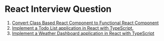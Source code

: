 # React Interview Question

1. [Convert Class Based React Component to Functional React Component](https://github.com/darshakmehta/react-interview-questions/tree/main/react-interview-questions/question1)
2. [Implement a Todo List application in React with TypeScript.](https://github.com/darshakmehta/react-interview-questions/tree/main/react-interview-questions/question2)
3. [Implement a Weather Dashboard application in React with TypeScript](https://github.com/darshakmehta/react-interview-questions/tree/main/react-interview-questions/question3)
